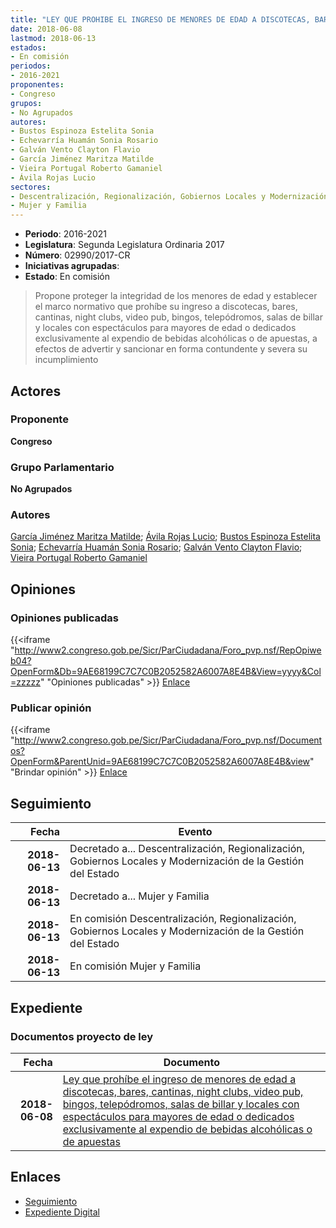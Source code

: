 ```yaml
---
title: "LEY QUE PROHIBE EL INGRESO DE MENORES DE EDAD A DISCOTECAS, BARES, CANTINAS, NIT CLUBS, VIDEO PUB, BINGOS, TELEPÓDROMOS, SALAS DE BILLAR Y LOCALES CON ESPECTÁCULOS PARA MAYORES DE EDAD O DEDICADOS EXCLUSIVAMENTE AL EXPENDIO DE BEBIDAS ALCOHÓLICAS O DE APUESTAS"
date: 2018-06-08
lastmod: 2018-06-13
estados:
- En comisión
periodos:
- 2016-2021
proponentes:
- Congreso
grupos:
- No Agrupados
autores:
- Bustos Espinoza Estelita Sonia
- Echevarría Huamán Sonia Rosario
- Galván Vento Clayton Flavio
- García Jiménez Maritza Matilde
- Vieira Portugal Roberto Gamaniel
- Ávila Rojas Lucio
sectores:
- Descentralización, Regionalización, Gobiernos Locales y Modernización de la Gestión del Estado
- Mujer y Familia
---
```

- **Periodo**: 2016-2021
- **Legislatura**: Segunda Legislatura Ordinaria 2017
- **Número**: 02990/2017-CR
- **Iniciativas agrupadas**: 
- **Estado**: En comisión

> Propone proteger la integridad de los menores de edad y establecer el marco normativo que prohíbe su ingreso a discotecas, bares, cantinas, night clubs, video pub, bingos, telepódromos, salas de billar y locales con espectáculos para mayores de edad o dedicados exclusivamente al expendio de bebidas alcohólicas o de apuestas, a efectos de advertir y sancionar en forma contundente y severa su incumplimiento


## Actores

### Proponente

**Congreso**

### Grupo Parlamentario

**No Agrupados**

### Autores

[García Jiménez Maritza Matilde](mailto:mailto:mgarciaj@congreso.gob.pe); [Ávila Rojas Lucio](mailto:mailto:lavilar@congreso.gob.pe); [Bustos Espinoza Estelita Sonia](mailto:mailto:ebustos@congreso.gob.pe); [Echevarría Huamán Sonia Rosario](mailto:mailto:sechevarria@congreso.gob.pe); [Galván Vento Clayton Flavio](mailto:mailto:cgalvan@congreso.gob.pe); [Vieira Portugal Roberto Gamaniel](mailto:mailto:rvieira@congreso.gob.pe)

## Opiniones

### Opiniones publicadas

{{<iframe "http://www2.congreso.gob.pe/Sicr/ParCiudadana/Foro_pvp.nsf/RepOpiweb04?OpenForm&Db=9AE68199C7C7C0B2052582A6007A8E4B&View=yyyy&Col=zzzzz" "Opiniones publicadas" >}}
[Enlace](http://www2.congreso.gob.pe/Sicr/ParCiudadana/Foro_pvp.nsf/RepOpiweb04?OpenForm&Db=9AE68199C7C7C0B2052582A6007A8E4B&View=yyyy&Col=zzzzz)

### Publicar opinión

{{<iframe "http://www2.congreso.gob.pe/Sicr/ParCiudadana/Foro_pvp.nsf/Documentos?OpenForm&ParentUnid=9AE68199C7C7C0B2052582A6007A8E4B&view" "Brindar opinión" >}}
[Enlace](http://www2.congreso.gob.pe/Sicr/ParCiudadana/Foro_pvp.nsf/Documentos?OpenForm&ParentUnid=9AE68199C7C7C0B2052582A6007A8E4B&view)


## Seguimiento

| Fecha | Evento |
|------:|--------|
| **2018-06-13** | Decretado a... Descentralización, Regionalización, Gobiernos Locales y Modernización de la Gestión del Estado |
| **2018-06-13** | Decretado a... Mujer y Familia |
| **2018-06-13** | En comisión Descentralización, Regionalización, Gobiernos Locales y Modernización de la Gestión del Estado |
| **2018-06-13** | En comisión Mujer y Familia |

## Expediente

### Documentos proyecto de ley

| Fecha | Documento |
|------:|-----------|
| **2018-06-08** | [Ley que prohíbe el ingreso de menores de edad a discotecas, bares, cantinas, night clubs, video pub, bingos, telepódromos, salas de billar y locales con espectáculos para mayores de edad o dedicados exclusivamente al expendio de bebidas alcohólicas o de apuestas](http://www.leyes.congreso.gob.pe/Documentos/2016_2021/Proyectos_de_Ley_y_de_Resoluciones_Legislativas/PL0299020180608.pdf) |

## Enlaces

- [Seguimiento](http://www2.congreso.gob.pe/Sicr/TraDocEstProc/CLProLey2016.nsf/f7fff46988ca05b1052578e100829cc7/91258b9f4b7fc6b7052582a6007d7415?OpenDocument)
- [Expediente Digital](http://www2.congreso.gob.pe/Sicr/TraDocEstProc/Expvirt_2011.nsf/visbusqptramdoc1621/02990?opendocument)

